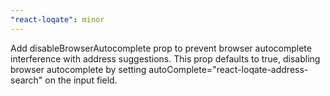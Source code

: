 ```yaml
---
"react-loqate": minor
---
```


Add disableBrowserAutocomplete prop to prevent browser autocomplete interference with address suggestions. This prop defaults to true, disabling browser autocomplete by setting autoComplete="react-loqate-address-search" on the input field.